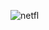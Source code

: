 ![netfl](https://github.com/wsaraujo23/Movies-finalizado/assets/129338639/f3c2130e-d991-41bd-80c4-eae4d14bad76)
